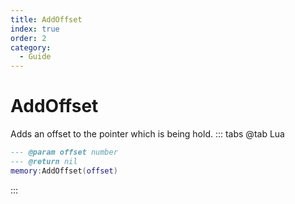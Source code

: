 ```yaml
---
title: AddOffset
index: true
order: 2
category:
  - Guide
---
```


# AddOffset
Adds an offset to the pointer which is being hold.
::: tabs
@tab Lua
```lua
--- @param offset number
--- @return nil
memory:AddOffset(offset)
```

:::